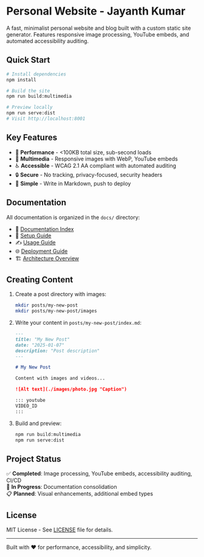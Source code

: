 # Personal Website - Jayanth Kumar

A fast, minimalist personal website and blog built with a custom static site generator. Features responsive image processing, YouTube embeds, and automated accessibility auditing.

## Quick Start

```bash
# Install dependencies
npm install

# Build the site
npm run build:multimedia

# Preview locally
npm run serve:dist
# Visit http://localhost:8001
```

## Key Features

- 🚀 **Performance** - <100KB total size, sub-second loads
- 📸 **Multimedia** - Responsive images with WebP, YouTube embeds
- ♿ **Accessible** - WCAG 2.1 AA compliant with automated auditing
- 🔒 **Secure** - No tracking, privacy-focused, security headers
- 📝 **Simple** - Write in Markdown, push to deploy

## Documentation

All documentation is organized in the `docs/` directory:

- 📖 [Documentation Index](./docs/README.md)
- 🚀 [Setup Guide](./docs/guides/SETUP.md)
- ✍️ [Usage Guide](./docs/guides/USAGE.md)
- 🌐 [Deployment Guide](./docs/guides/DEPLOYMENT.md)
- 🏗️ [Architecture Overview](./docs/technical/ARCHITECTURE.md)

## Creating Content

1. Create a post directory with images:
   ```bash
   mkdir posts/my-new-post
   mkdir posts/my-new-post/images
   ```

2. Write your content in `posts/my-new-post/index.md`:
   ```markdown
   ---
   title: "My New Post"
   date: "2025-01-07"
   description: "Post description"
   ---
   
   # My New Post
   
   Content with images and videos...
   
   ![Alt text](./images/photo.jpg "Caption")
   
   ::: youtube
   VIDEO_ID
   :::
   ```

3. Build and preview:
   ```bash
   npm run build:multimedia
   npm run serve:dist
   ```

## Project Status

✅ **Completed**: Image processing, YouTube embeds, accessibility auditing, CI/CD  
🚧 **In Progress**: Documentation consolidation  
📋 **Planned**: Visual enhancements, additional embed types

## License

MIT License - See [LICENSE](./LICENSE) file for details.

---

Built with ❤️ for performance, accessibility, and simplicity.